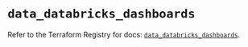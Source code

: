 # `data_databricks_dashboards`

Refer to the Terraform Registry for docs: [`data_databricks_dashboards`](https://registry.terraform.io/providers/databricks/databricks/1.71.0/docs/data-sources/dashboards).
